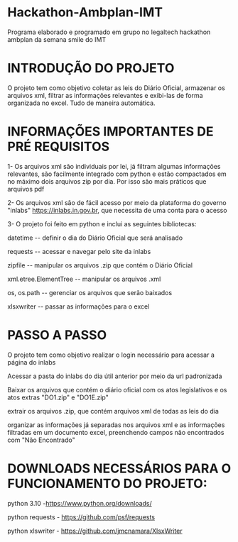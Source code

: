 # Hackathon-Ambplan-IMT
Programa elaborado e programado em grupo no legaltech hackathon ambplan da semana smile do IMT

# INTRODUÇÃO DO PROJETO
O projeto tem como objetivo coletar as leis do Diário Oficial, armazenar os arquivos xml, filtrar as informações relevantes e 
exibi-las de forma organizada no excel. Tudo de maneira automática.

# INFORMAÇÕES IMPORTANTES DE PRÉ REQUISITOS
1- Os arquivos xml são individuais por lei, já filtram algumas informações relevantes, são facilmente integrado com python e 
estão compactados em no máximo dois arquivos zip por dia. Por isso são mais práticos que arquivos pdf

2- Os arquivos xml são de fácil acesso por meio da plataforma do governo "inlabs" https://inlabs.in.gov.br, 
que necessita de uma conta para o acesso

3- O projeto foi feito em python e inclui as seguintes bibliotecas:

datetime -- definir o dia do Diário Oficial que será analisado

requests -- acessar e navegar pelo site da inlabs

zipfile -- manipular os arquivos .zip que contém o Diário Oficial

xml.etree.ElementTree -- manipular os arquivos .xml

os, os.path -- gerenciar os arquivos que serão baixados

xlsxwriter -- passar as informações para o excel

# PASSO A PASSO
O projeto tem como objetivo realizar o login necessário para acessar a página do inlabs 

Acessar a pasta do inlabs do dia útil anterior por meio da url padronizada

Baixar os arquivos que contém o diário oficial com os atos legislativos e os atos extras "DO1.zip" e "DO1E.zip"

extrair os arquivos .zip, que contém arquivos xml de todas as leis do dia

organizar as informações já separadas nos arquivos xml e as informações filtradas em um documento excel, preenchendo campos não encontrados com "Não Encontrado"

# DOWNLOADS NECESSÁRIOS PARA O FUNCIONAMENTO DO PROJETO:
python 3.10 -https://www.python.org/downloads/

python requests - https://github.com/psf/requests

python xlswriter - https://github.com/jmcnamara/XlsxWriter
